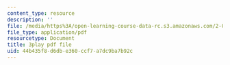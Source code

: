 ```yaml
---
content_type: resource
description: ''
file: /media/https%3A/open-learning-course-data-rc.s3.amazonaws.com/2-003sc-engineering-dynamics-fall-2011/44b435f8d6dbe360ccf7a7dc9ba7b92c_9_d8CQrCYUw.pdf
file_type: application/pdf
resourcetype: Document
title: 3play pdf file
uid: 44b435f8-d6db-e360-ccf7-a7dc9ba7b92c
---
```

